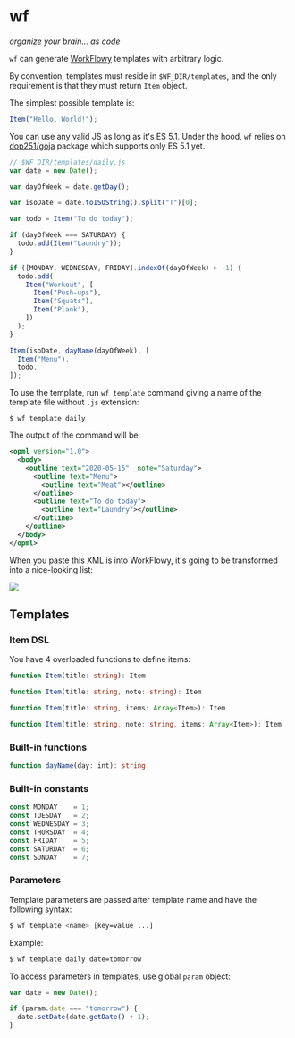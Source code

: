 # wf

_organize your brain… as code_

`wf` can generate [WorkFlowy](https://workflowy.com) templates with arbitrary
logic.

By convention, templates must reside in `$WF_DIR/templates`, and the only
requirement is that they must return `Item` object.

The simplest possible template is:

```js
Item("Hello, World!");
```

You can use any valid JS as long as it's ES 5.1.
Under the hood, `wf` relies on [dop251/goja][goja] package which supports only
ES 5.1 yet.

```js
// $WF_DIR/templates/daily.js
var date = new Date();

var dayOfWeek = date.getDay();

var isoDate = date.toISOString().split("T")[0];

var todo = Item("To do today");

if (dayOfWeek === SATURDAY) {
  todo.add(Item("Laundry"));
}

if ([MONDAY, WEDNESDAY, FRIDAY].indexOf(dayOfWeek) > -1) {
  todo.add(
    Item("Workout", [
      Item("Push-ups"),
      Item("Squats"),
      Item("Plank"),
    ])
  );
}

Item(isoDate, dayName(dayOfWeek), [
  Item("Menu"),
  todo,
]);
```

To use the template, run `wf template` command giving a name of the template
file without `.js` extension:

```
$ wf template daily
```

The output of the command will be:

```xml
<opml version="1.0">
  <body>
    <outline text="2020-05-15" _note="Saturday">
      <outline text="Menu">
        <outline text="Meat"></outline>
      </outline>
      <outline text="To do today">
        <outline text="Laundry"></outline>
      </outline>
    </outline>
  </body>
</opml>
```

When you paste this XML is into WorkFlowy, it's going to be transformed into
a nice-looking list:

![](https://i.imgur.com/kTOwuIr.png)

## Templates

### Item DSL

You have 4 overloaded functions to define items:

```ts
function Item(title: string): Item

function Item(title: string, note: string): Item

function Item(title: string, items: Array<Item>): Item

function Item(title: string, note: string, items: Array<Item>): Item
```

### Built-in functions

```ts
function dayName(day: int): string
```

### Built-in constants

```js
const MONDAY    = 1;
const TUESDAY   = 2;
const WEDNESDAY = 3;
const THURSDAY  = 4;
const FRIDAY    = 5;
const SATURDAY  = 6;
const SUNDAY    = 7;
```

### Parameters

Template parameters are passed after template name and have the following
syntax:

```bash
$ wf template <name> [key=value ...]
```

Example:

```bash
$ wf template daily date=tomorrow
```

To access parameters in templates, use global `param` object:

```js
var date = new Date();

if (param.date === "tomorrow") {
  date.setDate(date.getDate() + 1);
}
```

[goja]: https://github.com/dop251/goja
